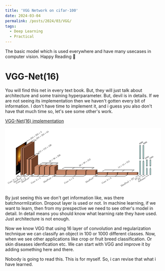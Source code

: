```yaml
---
title: 'VGG Network on cifar-100'
date: 2024-03-04
permalink: /posts/2024/03/VGG/
tags:
  - Deep Learning
  - Practical
---
```


The basic model which is used everywhere and have many usecases in computer vision. Happy Reading 🙂



# VGG-Net(16)

You will find this net in every text book. But, they will just talk about architecture and some training hyperparameter. But, devil is in details. If we are not seeing its implementation then we haven't gotten every bit of information. I don't have time to implement it, and i guess you also don't have that much time so, let's see some other's work. 

[VGG-Net(16) implementation](https://blog.paperspace.com/vgg-from-scratch-pytorch/)

<img src="/images/VGG.png" alt="" width="600"/>

By just seeing this we don't get information like, was there batchnormlization. Dropout layer is used or not. In machine learning, if we want to learn, then from my prespective we need to see other's model in detail. In detail means you should know what learning rate they have used. Just architecture is not enough. 

Now we know VGG that using 16 layer of convolution and regularization technique we can classify an object in 100 or 1000 different classes. Now, when we see other applications like crop or fruit breed classification. Or skin diseases idenfication etc. We can start with VGG and improve it by adding something here and there.

Nobody is going to read this. This is for myself. So, i can revise that what i have learned.